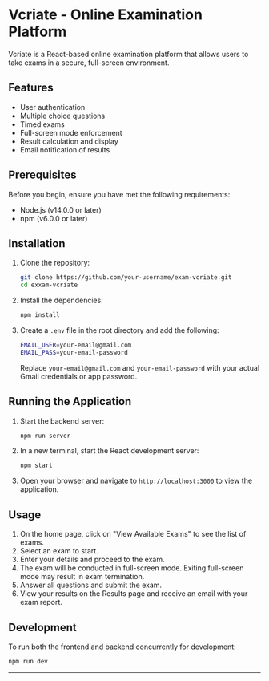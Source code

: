 # Vcriate - Online Examination Platform

Vcriate is a React-based online examination platform that allows users to take exams in a secure, full-screen environment.


## Features

- User authentication
- Multiple choice questions
- Timed exams
- Full-screen mode enforcement
- Result calculation and display
- Email notification of results

## Prerequisites

Before you begin, ensure you have met the following requirements:

- Node.js (v14.0.0 or later)
- npm (v6.0.0 or later)

## Installation

1. Clone the repository:
   ```bash
   git clone https://github.com/your-username/exam-vcriate.git
   cd exxam-vcriate
   ```

2. Install the dependencies:
   ```bash
   npm install
   ```

3. Create a `.env` file in the root directory and add the following:
   ```bash
   EMAIL_USER=your-email@gmail.com
   EMAIL_PASS=your-email-password
   ```
   Replace `your-email@gmail.com` and `your-email-password` with your actual Gmail credentials or app password.

## Running the Application

1. Start the backend server:
   ```bash
   npm run server
   ```

2. In a new terminal, start the React development server:
   ```bash
   npm start
   ```

3. Open your browser and navigate to `http://localhost:3000` to view the application.

## Usage

1. On the home page, click on "View Available Exams" to see the list of exams.
2. Select an exam to start.
3. Enter your details and proceed to the exam.
4. The exam will be conducted in full-screen mode. Exiting full-screen mode may result in exam termination.
5. Answer all questions and submit the exam.
6. View your results on the Results page and receive an email with your exam report.

## Development

To run both the frontend and backend concurrently for development:
   ```bash
   npm run dev
   ```
---